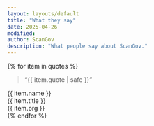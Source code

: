 ```yaml
---
layout: layouts/default
title: "What they say"
date: 2025-04-26
modified: 
author: ScanGov
description: "What people say about ScanGov."
---
```


<div class="container mt-4">
    <div class="row post">
        <div class="col-12 col-sm-12 col-md-2 col-lg-2 col-xl-2"></div>
        <div class="col-12 col-sm-12 col-md-8 col-lg-8 col-xl-8">
            {% for item in quotes %}
            <div class="card-quote border-bottom my-2 py-4">
                <div class="card-body px-2">
                    <blockquote>
                        <p>&ldquo;{{ item.quote | safe }}&rdquo;</p>
                    </blockquote>
                    <footer class="text-secondary text-end">
                        {{ item.name }}<br>{{ item.title }}<br>{{ item.org }}</footer>
                </div>
            </div>
            {% endfor %}
        </div>
        <div class="col-12 col-sm-12 col-md-2 col-lg-2 col-xl-2"></div>
    </div>
</div>
